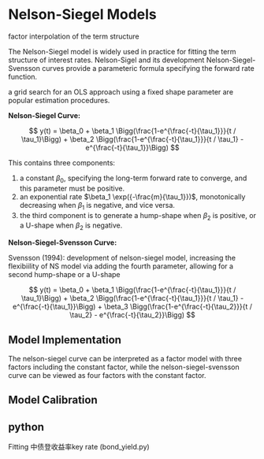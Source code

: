# Nelson-Siegel Models

factor interpolation of the term structure

The Nelson-Siegel model is widely used in practice for fitting the term structure of interest rates. Nelson-Sigel and its development Nelson-Siegel-Svensson curves provide a parameteric formula specifying the forward rate function. 


a grid search for an OLS approach using a fixed shape parameter are popular estimation procedures.

**Nelson-Siegel Curve:**

$$
y(t) = \beta_0 + \beta_1 \Bigg(\frac{1-e^{\frac{-t}{\tau_1}}}{t / \tau_1}\Bigg) + \beta_2 \Bigg(\frac{1-e^{\frac{-t}{\tau_1}}}{t / \tau_1} - e^{\frac{-t}{\tau_1}}\Bigg)
$$



This contains three components:

1. a constant $\beta_0$, specifying the long-term forward rate to converge, and this parameter must be positive.
2. an exponential rate  $\beta_1 \exp({-\frac{m}{\tau_1}})$, monotonically decreasing when $\beta_1$ is negative, and vice versa.
3. the third component is to generate a hump-shape when $\beta_2$ is positive, or a U-shape when $\beta_2$ is negative.



**Nelson-Siegel-Svensson Curve:**

Svensson (1994): development of nelson-siegel model, increasing the flexibiility of NS model via adding the fourth parameter, allowing for a second hump-shape or a U-shape

$$
y(t) = \beta_0 + \beta_1 \Bigg(\frac{1-e^{\frac{-t}{\tau_1}}}{t / \tau_1}\Bigg) + \beta_2 \Bigg(\frac{1-e^{\frac{-t}{\tau_1}}}{t / \tau_1} - e^{\frac{-t}{\tau_1}}\Bigg) + \beta_3 \Bigg(\frac{1-e^{\frac{-t}{\tau_2}}}{t / \tau_2} - e^{\frac{-t}{\tau_2}}\Bigg)
$$





## Model Implementation

The nelson-siegel curve can be interpreted as a factor model with three factors including the constant factor, while the nelson-siegel-svensson curve can be viewed as four factors with the constant factor.





## Model Calibration





## python

Fitting 中债登收益率key rate (bond_yield.py)





